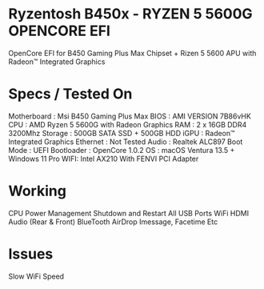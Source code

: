 # Ryzentosh B450x - RYZEN 5 5600G OPENCORE EFI
OpenCore EFI for B450 Gaming Plus Max Chipset + Rizen 5 5600 APU with Radeon™ Integrated Graphics

# Specs / Tested On

Motherboard : Msi B450 Gaming Plus Max
BIOS : AMI VERSION 7B86vHK
CPU : AMD Ryzen 5 5600G with Radeon Graphics
RAM : 2 x 16GB DDR4 3200Mhz
Storage : 500GB SATA SSD + 500GB HDD
iGPU : Radeon™ Integrated Graphics
Ethernet : Not Tested
Audio : Realtek ALC897
Boot Mode : UEFI
Bootloader : OpenCore 1.0.2
OS : macOS Ventura 13.5 + Windows 11 Pro
WIFI: Intel AX210 With FENVI PCI Adapter

# Working

CPU Power Management
Shutdown and Restart
All USB Ports
WiFi
HDMI
Audio (Rear & Front)
BlueTooth
AirDrop
Imessage, Facetime
Etc

# Issues
Slow WiFi Speed
